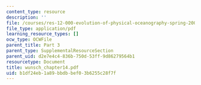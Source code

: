 ```yaml
---
content_type: resource
description: ''
file: /courses/res-12-000-evolution-of-physical-oceanography-spring-2007/b1df24eb1a89bbdbbef03b6255c28f7f_wunsch_chapter14.pdf
file_type: application/pdf
learning_resource_types: []
ocw_type: OCWFile
parent_title: Part 3
parent_type: SupplementalResourceSection
parent_uid: d2e7e4c4-836b-750d-53ff-9d86279564b1
resourcetype: Document
title: wunsch_chapter14.pdf
uid: b1df24eb-1a89-bbdb-bef0-3b6255c28f7f
---
```

